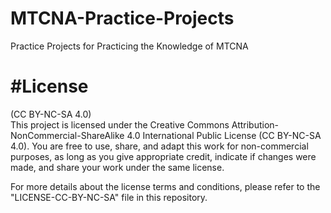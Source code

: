 # MTCNA-Practice-Projects
Practice Projects for Practicing the Knowledge of MTCNA

#License
=======
(CC BY-NC-SA 4.0)  
This project is licensed under the Creative Commons Attribution-NonCommercial-ShareAlike 4.0 International Public License (CC BY-NC-SA 4.0). You are free to use, share, and adapt this work for non-commercial purposes, as long as you give appropriate credit, indicate if changes were made, and share your work under the same license.

For more details about the license terms and conditions, please refer to the "LICENSE-CC-BY-NC-SA" file in this repository.

